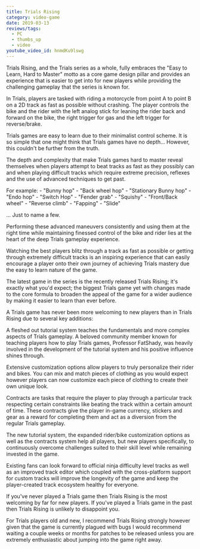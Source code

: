 ```yaml
---
title: Trials Rising
category: video-game
date: 2019-03-13
reviews/tags:
  - PC
  - thumbs_up
  - video
youtube_video_id: hnmdKu9lswg
---
```


Trials Rising, and the Trials series as a whole, fully embraces the &quot;Easy
to Learn, Hard to Master&quot; motto as a core game design pillar and provides
an experience that is easier to get into for new players while providing the
challenging gameplay that the series is known for.

In Trials, players are tasked with riding a motorcycle from point A to point B
on a 2D track as fast as possible without crashing. The player controls the bike
and the rider with the left analog stick for leaning the rider back and forward
on the bike, the right trigger for gas and the left trigger for reverse/brake.

Trials games are easy to learn due to their minimalist control scheme. It is so
simple that one might think that Trials games have no depth... However, this
couldn't be further from the truth.

The depth and complexity that make Trials games hard to master reveal themselves
when players attempt to beat tracks as fast as they possibly can and when
playing difficult tracks which require extreme precision, reflexes and the use
of advanced techniques to get past.

For example: - "Bunny hop" - "Back wheel hop" - "Stationary Bunny hop" - "Endo
hop" - "Switch Hop" - "Fender grab" - "Squishy" - "Front/Back wheel" - "Reverse
climb" - "Fapping" - "Slide"

... Just to name a few.

Performing these advanced maneuvers consistently and using them at the right
time while maintaining finessed control of the bike and rider lies at the heart
of the deep Trials gameplay experience.

Watching the best players blitz through a track as fast as possible or getting
through extremely difficult tracks is an inspiring experience that can easily
encourage a player onto their own journey of achieving Trials mastery due the
easy to learn nature of the game.

The latest game in the series is the recently released Trials Rising; it's
exactly what you'd expect; the biggest Trials game yet with changes made to the
core formula to broaden the appeal of the game for a wider audience by making it
easier to learn than ever before.

A Trials game has never been more welcoming to new players than in Trials Rising
due to several key additions:

A fleshed out tutorial system teaches the fundamentals and more complex aspects
of Trials gameplay. A beloved community member known for teaching players how to
play Trials games, Professor FatShady, was heavily involved in the development
of the tutorial system and his positive influence shines through.

Extensive customization options allow players to truly personalize their rider
and bikes. You can mix and match pieces of clothing as you would expect however
players can now customize each piece of clothing to create their own unique
look.

Contracts are tasks that require the player to play through a particular track
respecting certain constraints like beating the track within a certain amount of
time. These contracts give the player in-game currency, stickers and gear as a
reward for completing them and act as a diversion from the regular Trials
gameplay.

The new tutorial system, the expanded rider/bike customization options as well
as the contracts system help all players, but new players specifically, to
continuously overcome challenges suited to their skill level while remaining
invested in the game.

Existing fans can look forward to official ninja difficulty level tracks as well
as an improved track editor which coupled with the cross-platform support for
custom tracks will improve the longevity of the game and keep the player-created
track ecosystem healthy for everyone.

If you've never played a Trials game then Trials Rising is the most welcoming by
far for new players. If you've played a Trials game in the past then Trials
Rising is unlikely to disappoint you.

For Trials players old and new, I recommend Trials Rising strongly however given
that the game is currently plagued with bugs I would recommend waiting a couple
weeks or months for patches to be released unless you are extremely enthusiastic
about jumping into the game right away.
